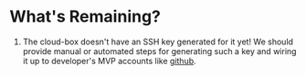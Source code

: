 # What's Remaining?

1. The cloud-box doesn't have an SSH key generated for it yet! We should provide manual or automated steps for generating such a key and wiring it up to developer's MVP accounts like [github](https://help.github.com/articles/connecting-to-github-with-ssh/).